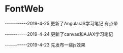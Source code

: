 # FontWeb


-----------2019-4-25
更新了AngularJS学习笔记
有点晕

-----------2019-4-24
更新了canvas和AJAX学习笔记

-----------2019-4-23
先发布一些js效果
